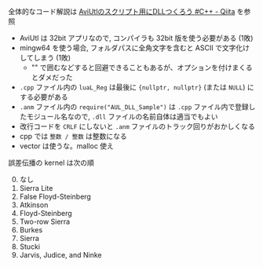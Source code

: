 全体的なコード解説は [AviUtlのスクリプト用にDLLつくろう #C++ - Qiita](https://qiita.com/SEED264/items/b57927e1dadb044cf614#%E3%82%B9%E3%82%AF%E3%83%AA%E3%83%97%E3%83%88%E5%81%B4%E3%81%AE%E5%87%A6%E7%90%86) を参照

- AviUtl は 32bit アプリなので, コンパイラも 32bit 版を使う必要がある (1敗)
- mingw64 を使う場合, フォルダパスに全角文字を含むと ASCII で文字化けしてしまう (1敗)
    - "" で囲むなどすると回避できることもあるが、オプションを付けまくるとダメだった
- `.cpp` ファイル内の `luaL_Reg` は最後に `{nullptr, nullptr}` (または `NULL`) にする必要がある
- `.anm` ファイル内の `require("AUL_DLL_Sample")` は `.cpp` ファイル内で登録したモジュール名なので, `.dll` ファイルの名前自体は適当でもよい
- 改行コードを `CRLF` にしないと `.anm` ファイルのトラック回りがおかしくなる
- cpp では `整数 / 整数` は整数になる
- vector は使うな。malloc 使え

誤差伝播の kernel は次の順

0. なし
1. Sierra Lite
2. False Floyd-Steinberg
3. Atkinson
4. Floyd-Steinberg
5. Two-row Sierra
6. Burkes
7. Sierra
8. Stucki
9. Jarvis, Judice, and Ninke
